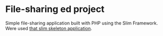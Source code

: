 # File-sharing ed project
Simple file-sharing application built with PHP using the Slim Framework.
Were used [that slim skeleton application](https://github.com/maxsite/Slim-Skeleton).
